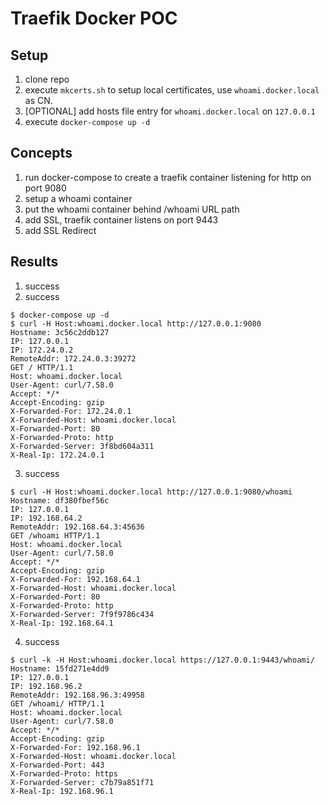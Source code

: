 # Traefik Docker POC

## Setup

1. clone repo
2. execute `mkcerts.sh` to setup local certificates, use `whoami.docker.local` as CN.
3. [OPTIONAL] add hosts file entry for `whoami.docker.local` on `127.0.0.1`
3. execute `docker-compose up -d`

## Concepts

1. run docker-compose to create a traefik container listening for http on port 9080
2. setup a whoami container
3. put the whoami container behind /whoami URL path
4. add SSL, traefik container listens on port 9443
5. add SSL Redirect

## Results

1. success
2. success
```
$ docker-compose up -d
$ curl -H Host:whoami.docker.local http://127.0.0.1:9080
Hostname: 3c56c2ddb127
IP: 127.0.0.1
IP: 172.24.0.2
RemoteAddr: 172.24.0.3:39272
GET / HTTP/1.1
Host: whoami.docker.local
User-Agent: curl/7.58.0
Accept: */*
Accept-Encoding: gzip
X-Forwarded-For: 172.24.0.1
X-Forwarded-Host: whoami.docker.local
X-Forwarded-Port: 80
X-Forwarded-Proto: http
X-Forwarded-Server: 3f8bd604a311
X-Real-Ip: 172.24.0.1
```
3. success
```
$ curl -H Host:whoami.docker.local http://127.0.0.1:9080/whoami
Hostname: df380fbef56c
IP: 127.0.0.1
IP: 192.168.64.2
RemoteAddr: 192.168.64.3:45636
GET /whoami HTTP/1.1
Host: whoami.docker.local
User-Agent: curl/7.58.0
Accept: */*
Accept-Encoding: gzip
X-Forwarded-For: 192.168.64.1
X-Forwarded-Host: whoami.docker.local
X-Forwarded-Port: 80
X-Forwarded-Proto: http
X-Forwarded-Server: 7f9f9786c434
X-Real-Ip: 192.168.64.1
```
4. success
```
$ curl -k -H Host:whoami.docker.local https://127.0.0.1:9443/whoami/
Hostname: 15fd271e4dd9
IP: 127.0.0.1
IP: 192.168.96.2
RemoteAddr: 192.168.96.3:49958
GET /whoami/ HTTP/1.1
Host: whoami.docker.local
User-Agent: curl/7.58.0
Accept: */*
Accept-Encoding: gzip
X-Forwarded-For: 192.168.96.1
X-Forwarded-Host: whoami.docker.local
X-Forwarded-Port: 443
X-Forwarded-Proto: https
X-Forwarded-Server: c7b79a851f71
X-Real-Ip: 192.168.96.1

```
